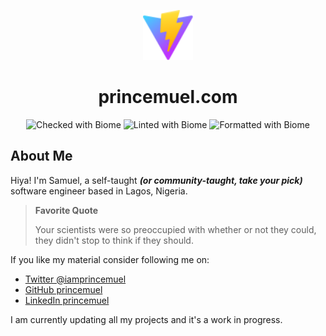 <p align="center">
  <img alt="princemuel.com" src="public/static/favicons/favicon.svg" width="80" />
</p>
<h1 align="center">princemuel.com</h1>
<p align="center">
  <img alt="Checked with Biome" src="https://img.shields.io/badge/Checked_with-Biome-60a5fa?style=flat&logo=biome"  />
  <img alt="Linted with Biome" src="https://img.shields.io/badge/Linted_with-Biome-60a5fa?style=flat&logo=biome"  />
  <img alt="Formatted with Biome" src="https://img.shields.io/badge/Formatted_with-Biome-60a5fa?style=flat&logo=biome"  />
</p>

## About Me

Hiya! I'm Samuel, a self-taught _**(or community-taught, take your pick)**_ software engineer based in Lagos, Nigeria.

> **Favorite Quote**
>
> Your scientists were so preoccupied with whether or not they could, they didn't stop to think if they should.

If you like my material consider following me on:

- [Twitter @iamprincemuel](https://twitter.com/iamprincemuel)
- [GitHub princemuel](https://github.com/princemuel)
- [LinkedIn princemuel](https://linkedin.com/in/princemuel)

I am currently updating all my projects and it's a work in progress.

<!--
Here are some ideas to get you started:

- 🔭 I’m currently working on ...
- 🌱 I’m currently learning ...
- 👯 I’m looking to collaborate on ...
- 🤔 I’m looking for help with ...
- 💬 Ask me about ...
- 📫 How to reach me: ...
- 😄 Pronouns: ...
- ⚡ Fun fact: ...
-->

<!-- ## Blog Posts -->

<!-- BLOG-POST-LIST:START -->

<!-- BLOG-POST-LIST:END -->
